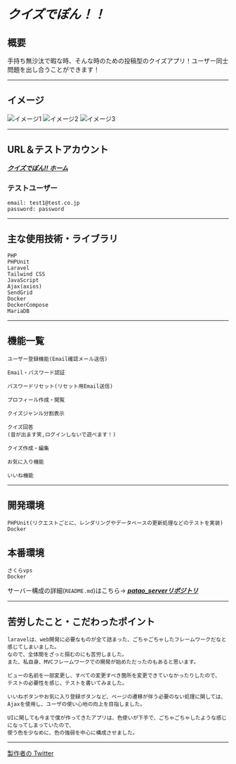 # ***クイズでぽん！！***

## 概要

手持ち無沙汰で暇な時、そんな時のための投稿型のクイズアプリ！ユーザー同士問題を出し合うことができます！
___
## イメージ
![イメージ1](https://user-images.githubusercontent.com/79029696/135967485-4b06d42a-039e-42e4-b7d3-94dba7540cd5.png)
![イメージ2](https://user-images.githubusercontent.com/79029696/135967489-827672a5-edb9-43be-8816-8da7bfcf73b3.png)
![イメージ3](https://user-images.githubusercontent.com/79029696/135967483-fadd8195-531d-49aa-a805-72e007640320.png)
___

## URL＆テストアカウント

***[クイズでぽん!! ホーム](https://hoge)***
### テストユーザー  

    email: test1@test.co.jp
    password: password
___

## 主な使用技術・ライブラリ

    PHP
    PHPUnit
    Laravel
    Tailwind CSS
    JavaScript
    Ajax(axios)
    SendGrid
    Docker
    DockerCompose
    MariaDB
___
## 機能一覧

    ユーザー登録機能(Email確認メール送信)

    Email・パスワード認証
    
    パスワードリセット(リセット用Email送信)

    プロフィール作成・閲覧

    クイズジャンル分割表示

    クイズ回答
    (音が出ます笑,ログインしないで遊べます！)

    クイズ作成・編集

    お気に入り機能

    いいね機能

___

## 開発環境
    PHPUnit(リクエストごとに、レンダリングやデータベースの更新処理などのテストを実装)
    Docker

## 本番環境
    さくらvps
    Docker

サーバー構成の詳細(`README.md`)はこちら-> ***[patao_serverリポジトリ](https://github.com/Patao150205/patao_server)***
___

## 苦労したこと・こだわったポイント
    laravelは、web開発に必要なものが全て詰まった、ごちゃごちゃしたフレームワークだなと感じてしまいました。  
    なので、全体間をざっと掴むのにも苦労しました。  
    また、私自身、MVCフレームワークでの開発が始めただったのもあると思います。

    ビューの名前を一部変更し、すべての変更すべき箇所を変更できていなかったりしたので、  
    テストの必要性を感じ、テストを書いてみました。

    いいねボタンやお気に入り登録ボタンなど、ページの遷移が伴う必要のない処理に関しては、  
    Ajaxを使用し、ユーザの使い心地の向上を目指しました。

    UIに関しても今まで僕が作ってきたアプリは、色使いが下手で、ごちゃごちゃしたような感じになってしまっていたので、  
    使う色を少なめに、色の強弱を中心に構成させました。
___
[製作者の Twitter](https://twitter.com/Patao_program)
